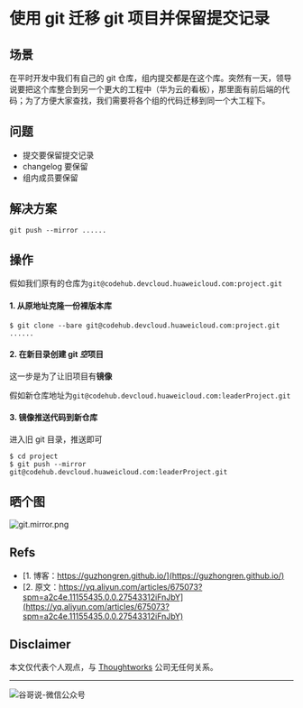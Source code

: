 # 使用 git 迁移 git 项目并保留提交记录


## 场景

在平时开发中我们有自己的 git 仓库，组内提交都是在这个库。突然有一天，领导说要把这个库整合到另一个更大的工程中（华为云的看板），那里面有前后端的代码；为了方便大家查找，我们需要将各个组的代码迁移到同一个大工程下。

## 问题

  * 提交要保留提交记录
  * changelog 要保留
  *  组内成员要保留

## 解决方案

 ```shell
git push --mirror ......
```

## 操作

假如我们原有的仓库为`git@codehub.devcloud.huaweicloud.com:project.git`

#### 1. 从原地址克隆一份裸版本库

```shell
$ git clone --bare git@codehub.devcloud.huaweicloud.com:project.git
......
```

#### 2. 在新目录创建 git *空*项目

这一步是为了让旧项目有**镜像**

假如新仓库地址为`git@codehub.devcloud.huaweicloud.com:leaderProject.git`
#### 3. 镜像推送代码到新仓库

进入旧 git 目录，推送即可

```shell
$ cd project
$ git push --mirror git@codehub.devcloud.huaweicloud.com:leaderProject.git
```

## 晒个图

![git.mirror.png](https://i.loli.net/2020/03/29/ow9O6BnDeuLjqQh.png)

## Refs

* [1. 博客：https://guzhongren.github.io/](https://guzhongren.github.io/)
* [2. 原文：https://yq.aliyun.com/articles/675073?spm=a2c4e.11155435.0.0.27543312iFnJbY](https://yq.aliyun.com/articles/675073?spm=a2c4e.11155435.0.0.27543312iFnJbY)

## Disclaimer

本文仅代表个人观点，与 [Thoughtworks](https://www.Thoughtworks.com/) 公司无任何关系。

----
![谷哥说-微信公众号](https://cdn.staticaly.com/gh/guzhongren/data-hosting@master/20210819/wechat.ae9zxgscqcg.png)

